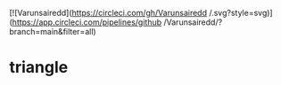 [![Varunsairedd](https://circleci.com/gh/Varunsairedd
/<triangle>.svg?style=svg)](https://app.circleci.com/pipelines/github
/Varunsairedd/<triangle>?branch=main&filter=all)

# triangle